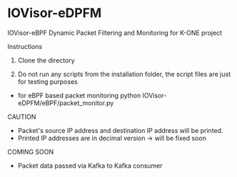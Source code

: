 # IOVisor-eDPFM
IOVisor-eBPF Dynamic Packet Filtering and Monitoring for K-ONE project

Instructions

1. Clone the directory

2. Do not run any scripts from the installation folder, the script files are just for testing purposes

- for eBPF based packet monitoring
python IOVisor-eDPFM/eBPF/packet_monitor.py

CAUTION
* Packet's source IP address and destination IP address will be printed.
* Printed IP addresses are in decimal version -> will be fixed soon

COMING SOON
* Packet data passed via Kafka to Kafka consumer

